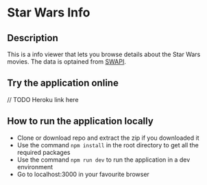 # Star Wars Info

## Description

This is a info viewer that lets you browse details about the Star Wars movies. The data is optained from [SWAPI](https://swapi.co).

## Try the application online

// TODO Heroku link here 

## How to run the application locally

* Clone or download repo and extract the zip if you downloaded it
* Use the command `npm install` in the root directory to get all the required packages
* Use the command `npm run dev` to run the application in a dev environment
* Go to localhost:3000 in your favourite browser
